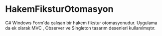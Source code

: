# HakemFiksturOtomasyon
C# Windows Form'da çalışan bir hakem fikstur otomasyonudur. Uygulama da ek olarak MVC , Observer ve Singleton tasarım desenleri kullanılmıştır.
